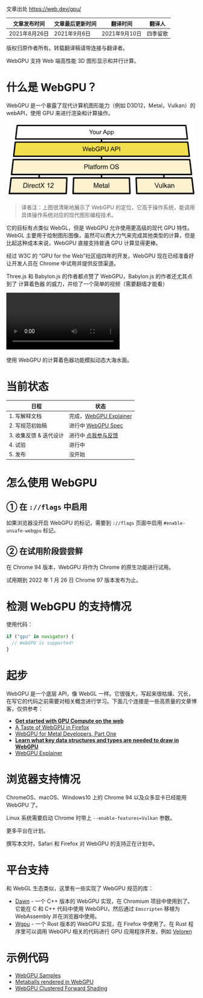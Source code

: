 文章出处 https://web.dev/gpu/

| 文章发布时间  | 文章最后更新时间 | 翻译时间      | 翻译人   |
| ------------- | ---------------- | ------------- | -------- |
| 2021年8月26日 | 2021年9月6日     | 2021年9月10日 | 四季留歌 |

版权归原作者所有。转载翻译稿请带连接与翻译者。

WebGPU 支持 Web 端高性能 3D 图形显示和并行计算。

# 什么是 WebGPU？

WebGPU 是一个暴露了现代计算机图形能力（例如 D3D12，Metal，Vulkan）的 webAPI，使用 GPU 来进行渲染和计算操作。

![Architecture diagram showing WebGPUs connection between OS APIs and Direct3D 12, Metal, and Vulkan.](attachments/WHoJmX2IU7roV4iabH6M.png)

> 译者注：上图很清晰地展示了 WebGPU 的定位，它高于操作系统，能调用具体操作系统对应的现代图形编程技术。

它的目标有点类似 WebGL，但是 WebGPU 允许使用更高级的现代 GPU 特性。WebGL 主要用于绘制图形图像，虽然可以费大力气来完成其他类型的计算，但是比起这种成本来说，WebGPU 直接支持普通 GPU 计算显得更棒。

经过 W3C 的 “GPU for the Web”社区组四年的开发，WebGPU 现在已经准备好让开发人员在 Chrome 中试用并提供反馈渠道。

Three.js 和 Babylon.js 的作者都点赞了 WebGPU，Babylon.js 的作者还尤其点到了 计算着色器 的威力，并给了一个简单的视频（需要翻墙才能看）

<video src="https://storage.googleapis.com/web-dev-uploads/video/vvhSqZboQoZZN9wBvoXq72wzGAf1/Xb7LvsJ5e8efTssp94c6.mov"></video>

使用 WebGPU 的计算着色器功能模拟动态大海水面。

# 当前状态

| 日程                   | 状态                                                         |
| ---------------------- | ------------------------------------------------------------ |
| 1. 写解释文档          | 完成，[WebGPU Explainer](https://gpuweb.github.io/gpuweb/explainer/) |
| 2. 写规范初始稿        | 进行中 [WebGPU Spec](https://gpuweb.github.io/gpuweb/)       |
| 3. 收集反馈 & 迭代设计 | 进行中 [点我参与反馈](https://web.dev/gpu/#feedback)         |
| 4. 试验                | 进行中                                                       |
| 5. 发布                | 没开始                                                       |

# 怎么使用 WebGPU

## ① 在 `://flags` 中启用

如果浏览器没开启 WebGPU 的标记，需要到 `://flags` 页面中启用 `#enable-unsafe-webgpu` 标记。

## ② 在试用阶段尝尝鲜

在 Chrome 94 版本，WebGPU 将作为 Chrome 的原生功能进行试用。

试用期到 2022 年 1 月 26 日 Chrome 97 版本发布为止。

# 检测 WebGPU 的支持情况

使用代码：

``` js
if ("gpu" in navigator) {
  // WebGPU is supported!
}
```

# 起步

WebGPU 是一个底层 API，像 WebGL 一样。它很强大，写起来很枯燥、冗长，在写它的代码之前需要对相关概念进行学习。下面几个连接是一些高质量的文章博客，仅供参考：

- **[Get started with GPU Compute on the web](https://web.dev/gpu-compute/)**
- [A Taste of WebGPU in Firefox](https://hacks.mozilla.org/2020/04/experimental-webgpu-in-firefox/)
- [WebGPU for Metal Developers, Part One](https://metalbyexample.com/webgpu-part-one/)
- **[Learn what key data structures and types are needed to draw in WebGPU](https://alain.xyz/blog/raw-webgpu)**
- [WebGPU Explainer](https://gpuweb.github.io/gpuweb/explainer/)

# 浏览器支持情况

ChromeOS、macOS、Windows10 上的 Chrome 94 以及众多显卡已经能用 WebGPU 了。

Linux 系统需要启动 Chrome 时带上 `--enable-features=Vulkan` 参数。

更多平台在计划。

撰写本文时，Safari 和 Firefox 对 WebGPU 的支持正在计划中。

# 平台支持

和 WebGL 生态类似，这里有一些实现了 WebGPU 规范的库：

- [Dawn](https://dawn.googlesource.com/dawn) - 一个 C++ 版本的 WebGPU 实现，在 Chromium 项目中使用到了。它能在 C 和 C++ 代码中使用 WebGPU，然后通过 `Emscripten` 移植为 WebAssembly 并在浏览器中使用。
- [Wgpu](https://sotrh.github.io/learn-wgpu/#what-is-wgpu) - 一个 Rust 版本的 WebGPU 实现，在 Firefox 中使用了。在 Rust 程序里可以调用 WebGPU 相关的代码进行 GPU 应用程序开发，例如 [Veloren](https://veloren.net/devblog-125/)

# 示例代码

- [WebGPU Samples](https://austin-eng.com/webgpu-samples/)
- [Metaballs rendered in WebGPU](https://toji.github.io/webgpu-metaballs/)
- [WebGPU Clustered Forward Shading](https://toji.github.io/webgpu-clustered-shading/)

